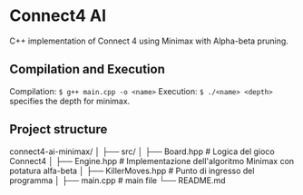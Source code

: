 # Connect4 AI
C++ implementation of Connect 4 using Minimax with Alpha-beta pruning.

## Compilation and Execution
Compilation:
 ```$ g++ main.cpp -o <name>```
Execution:
  ```$ ./<name> <depth>```
<depth> specifies the depth for minimax.

## Project structure
connect4-ai-minimax/
│
├── src/
│   ├── Board.hpp          # Logica del gioco Connect4
│   ├── Engine.hpp       # Implementazione dell'algoritmo Minimax con potatura alfa-beta
│   ├── KillerMoves.hpp          # Punto di ingresso del programma
│
├── main.cpp             # main file
└── README.md            


 
